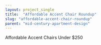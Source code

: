 ```yaml
---
layout: project_single
title:  "Affordable Accent Chair Roundup"
slug: "affordable-accent-chair-roundup"
parent: "mid-century-apartment-design"
---
```

Affordable Accent Chairs Under $250